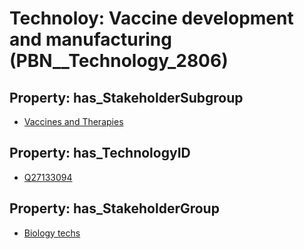 # Technoloy: __Vaccine development and manufacturing__ (PBN__Technology_2806)

## Property: has_StakeholderSubgroup

* [Vaccines and Therapies](PBN__TechSubgroup_100)

## Property: has_TechnologyID

* [Q27133094](Q27133094)

## Property: has_StakeholderGroup

* [Biology techs](PBN__TechGroup_15)

